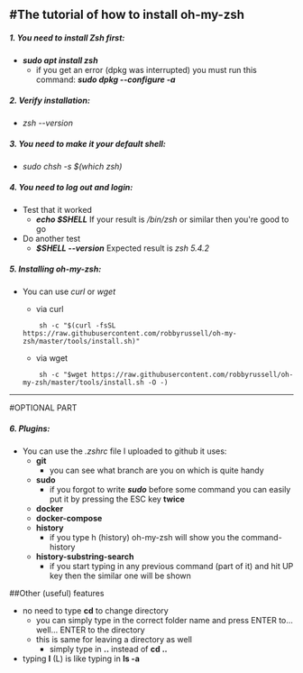 #The tutorial of how to install oh-my-zsh
---

##### 1. You need to install **Zsh** first:
- **_sudo apt install zsh_**
    - if you get an error (dpkg was interrupted) you must run this command:
    **_sudo dpkg --configure -a_**
##### 2. Verify installation:
- _zsh --version_
##### 3. You need to make it your default shell:
- _sudo chsh -s $(which zsh)_
##### 4. You need to log out and login:
- Test that it worked
    - **_echo $SHELL_**
    If your result is _/bin/zsh_ or similar then you're good to go
- Do another test
    - **_$SHELL --version_**
    Expected result is _zsh 5.4.2_
##### 5. Installing oh-my-zsh:
- You can use _curl_ or _wget_
    - via curl
    ```
        sh -c "$(curl -fsSL https://raw.githubusercontent.com/robbyrussell/oh-my-zsh/master/tools/install.sh)"
    ```

    - via wget
    ```
        sh -c "$wget https://raw.githubusercontent.com/robbyrussell/oh-my-zsh/master/tools/install.sh -O -)
    ```
-----
#OPTIONAL PART
##### 6. Plugins:
- You can use the _.zshrc_ file I uploaded to github
it uses:
    - **git**
        - you can see what branch are you on which is quite handy
    - **sudo**
        - if you forgot to write **_sudo_** before some command you can easily put it by pressing the ESC key **twice**
    - **docker**
    - **docker-compose**
    - **history**
        - if you type h (history) oh-my-zsh will show you the command-history
    - **history-substring-search**
        - if you start typing in any previous command (part of it) and hit UP key then the similar one will be shown

##Other (useful) features
- no need to type **cd** to change directory
    - you can simply type in the correct folder name and press ENTER to... well... ENTER to the directory
    - this is same for leaving a directory as well
        - simply type in **..** instead of **cd ..**
- typing **l** (L) is like typing in  **ls -a**




